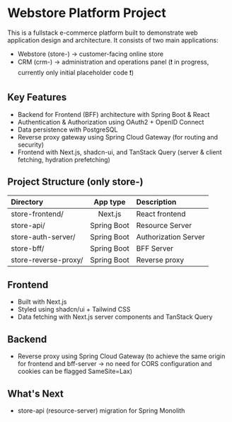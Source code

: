 # Webstore Platform Project

This is a fullstack e-commerce platform built to demonstrate web application design and architecture.
It consists of two main applications:

- Webstore (store-) → customer-facing online store
- CRM (crm-) → administration and operations panel (❗️ in progress, currently only initial placeholder code ❗️)

## Key Features

- Backend for Frontend (BFF) architecture with Spring Boot & React
- Authentication & Authorization using OAuth2 + OpenID Connect
- Data persistence with PostgreSQL
- Reverse proxy gateway using Spring Cloud Gateway (for routing and security)
- Frontend with Next.js, shadcn-ui, and TanStack Query (server & client fetching, hydration prefetching)


## Project Structure (only store-)


| Directory            |             App type             | Description          |
|:---------------------|:--------------------------------:|:---------------------|
| store-frontend/      |             Next.js              | React frontend       |
| store-api/           |           Spring Boot            | Resource Server      |
| store-auth-server/   |           Spring Boot            | Authorization Server |     
| store-bff/           |           Spring Boot            | BFF Server           |
| store-reverse-proxy/ |           Spring Boot            | Reverse proxy        |     





## Frontend

- Built with Next.js
- Styled using shadcn/ui + Tailwind CSS
- Data fetching with Next.js server components and TanStack Query


## Backend 


- Reverse proxy using Spring Cloud Gateway (to achieve the same origin for frontend and bff-server → no need for CORS configuration and cookies can be flagged SameSite=Lax)


## What's Next

- store-api (resource-server) migration for Spring Monolith

